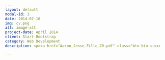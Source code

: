 ```yaml
---
layout: default
modal-id: 3
date: 2014-07-16
img: cv.png
alt: image-alt
project-date: April 2014
client: Start Bootstrap
category: Web Development
description: <p><a href="Aaron_Jesse_Fillo_CV.pdf" class="btn btn-success btn-lg"><i class="fa fa-download"></i> Download Full CV</a></p><p><a href="#" class="btn btn-success btn-lg"><i class="fa fa-download"></i> Download Short Form Resume</a></p>

---
```

